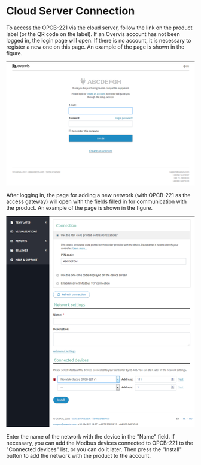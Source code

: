 # Cloud Server Connection

To access the OPCB-221 via the cloud server, follow the link on the product label (or the QR code
on the label). If an Overvis account has not been logged in, the login page will open. If there is
no account, it is necessary to register a new one on this page. An example of the page is shown in
the figure.

![ Overvis page to log in to the account where OPCB-221 will be added](./images/overvis-login.png)

After logging in, the page for adding a new network (with OPCB-221 as the access gateway) will open
with the fields filled in for communication with the product. An example of the page is shown in
the figure.

![ Overvis page for adding a network with OPCB-221 attached](./images/overvis-add-network.png)

Enter the name of the network with the device in the "Name" field. If necessary, you can add the
Modbus devices connected to OPCB-221 to the "Connected devices" list, or you can do it later. Then
press the "Install" button to add the network with the product to the account.
